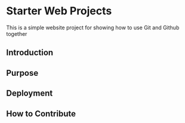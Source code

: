 # Starter Web Projects
This is a simple website project for showing how to use Git and Github together
## Introduction
## Purpose
## Deployment
## How to Contribute